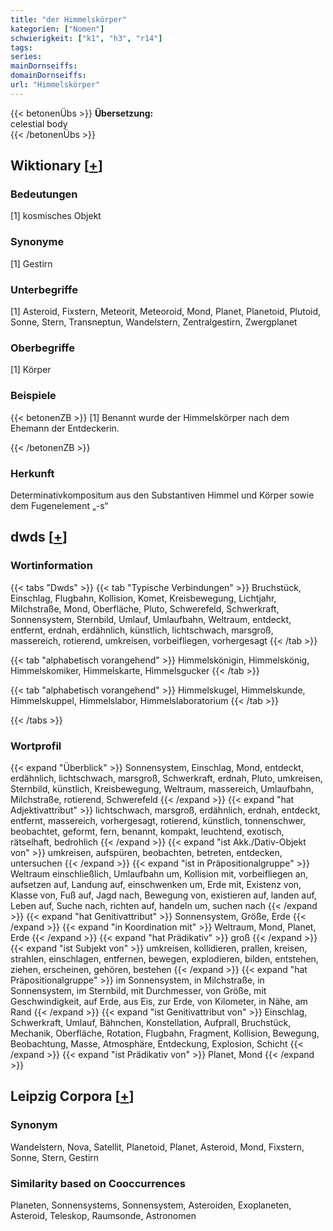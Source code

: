 ```yaml
---
title: "der Himmelskörper"
kategorien: ["Nomen"]
schwierigkeit: ["k1", "h3", "r14"]
tags:
series:
mainDornseiffs:
domainDornseiffs:
url: "Himmelskörper"
---
```


{{< betonenÜbs >}}
**Übersetzung:**  
celestial  body  
{{< /betonenÜbs >}}

## Wiktionary [[+](https://de.wiktionary.org/wiki/Himmelskörper)]

### Bedeutungen
[1] kosmisches Objekt  

### Synonyme
[1] Gestirn  

### Unterbegriffe
[1] Asteroid, Fixstern, Meteorit, Meteoroid, Mond, Planet, Planetoid, Plutoid, Sonne, Stern, Transneptun, Wandelstern, Zentralgestirn, Zwergplanet  

### Oberbegriffe
[1] Körper  

### Beispiele
{{< betonenZB >}}
[1] Benannt wurde der Himmelskörper nach dem Ehemann der Entdeckerin.  

{{< /betonenZB >}}
### Herkunft
Determinativkompositum aus den Substantiven Himmel und Körper sowie dem Fugenelement „-s“  



## dwds [[+](https://www.dwds.de/wb/Himmelskörper)]

### Wortinformation
{{< tabs "Dwds" >}}
{{< tab "Typische Verbindungen" >}}
Bruchstück, Einschlag, Flugbahn, Kollision, Komet, Kreisbewegung, Lichtjahr, Milchstraße, Mond, Oberfläche, Pluto, Schwerefeld, Schwerkraft, Sonnensystem, Sternbild, Umlauf, Umlaufbahn, Weltraum, entdeckt, entfernt, erdnah, erdähnlich, künstlich, lichtschwach, marsgroß, massereich, rotierend, umkreisen, vorbeifliegen, vorhergesagt
{{< /tab >}}

{{< tab "alphabetisch vorangehend" >}}
Himmelskönigin, Himmelskönig, Himmelskomiker, Himmelskarte, Himmelsgucker
{{< /tab >}}

{{< tab "alphabetisch vorangehend" >}}
Himmelskugel, Himmelskunde, Himmelskuppel, Himmelslabor, Himmelslaboratorium
{{< /tab >}}

{{< /tabs >}}

### Wortprofil
{{< expand "Überblick" >}} Sonnensystem, Einschlag, Mond, entdeckt, erdähnlich, lichtschwach, marsgroß, Schwerkraft, erdnah, Pluto, umkreisen, Sternbild, künstlich, Kreisbewegung, Weltraum, massereich, Umlaufbahn, Milchstraße, rotierend, Schwerefeld {{< /expand >}}
{{< expand "hat Adjektivattribut" >}} lichtschwach, marsgroß, erdähnlich, erdnah, entdeckt, entfernt, massereich, vorhergesagt, rotierend, künstlich, tonnenschwer, beobachtet, geformt, fern, benannt, kompakt, leuchtend, exotisch, rätselhaft, bedrohlich {{< /expand >}}
{{< expand "ist Akk./Dativ-Objekt von" >}} umkreisen, aufspüren, beobachten, betreten, entdecken, untersuchen {{< /expand >}}
{{< expand "ist in Präpositionalgruppe" >}} Weltraum einschließlich, Umlaufbahn um, Kollision mit, vorbeifliegen an, aufsetzen auf, Landung auf, einschwenken um, Erde mit, Existenz von, Klasse von, Fuß auf, Jagd nach, Bewegung von, existieren auf, landen auf, Leben auf, Suche nach, richten auf, handeln um, suchen nach {{< /expand >}}
{{< expand "hat Genitivattribut" >}} Sonnensystem, Größe, Erde {{< /expand >}}
{{< expand "in Koordination mit" >}} Weltraum, Mond, Planet, Erde {{< /expand >}}
{{< expand "hat Prädikativ" >}} groß {{< /expand >}}
{{< expand "ist Subjekt von" >}} umkreisen, kollidieren, prallen, kreisen, strahlen, einschlagen, entfernen, bewegen, explodieren, bilden, entstehen, ziehen, erscheinen, gehören, bestehen {{< /expand >}}
{{< expand "hat Präpositionalgruppe" >}} im Sonnensystem, in Milchstraße, in Sonnensystem, im Sternbild, mit Durchmesser, von Größe, mit Geschwindigkeit, auf Erde, aus Eis, zur Erde, von Kilometer, in Nähe, am Rand {{< /expand >}}
{{< expand "ist Genitivattribut von" >}} Einschlag, Schwerkraft, Umlauf, Bähnchen, Konstellation, Aufprall, Bruchstück, Mechanik, Oberfläche, Rotation, Flugbahn, Fragment, Kollision, Bewegung, Beobachtung, Masse, Atmosphäre, Entdeckung, Explosion, Schicht {{< /expand >}}
{{< expand "ist Prädikativ von" >}} Planet, Mond {{< /expand >}}

## Leipzig Corpora [[+](https://corpora.uni-leipzig.de/en/res?word=Himmelskörper&corpusId=deu_newscrawl-public_2018)]


### Synonym
Wandelstern, Nova, Satellit, Planetoid, Planet, Asteroid, Mond, Fixstern, Sonne, Stern, Gestirn


### Similarity based on Cooccurrences
Planeten, Sonnensystems, Sonnensystem, Asteroiden, Exoplaneten, Asteroid, Teleskop, Raumsonde, Astronomen

